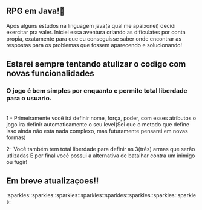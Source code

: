 ## RPG em Java!:clap:

Após alguns estudos na linguagem java(a qual me apaixonei) decidi exercitar pra valer. Iniciei essa aventura criando as dificulates por conta propia, exatamente para que eu conseguisse saber onde encontrar as respostas para os problemas que fossem aparecendo e solucionando!

## Estarei sempre tentando atulizar o codigo com novas funcionalidades

<h3>O jogo é bem simples por enquanto e permite total liberdade para o usuario.</br></h3>
</br>
1 - Primeiramente você irá definir nome, força, poder, com esses atributos o jogo ira definir automaticamente o seu level(Sei que o metodo que define isso ainda não esta nada complexo, mas futuramente pensarei em novas formas)</br>

2- Você também tem total liberdade para definir as 3(três) armas que serão utlizadas
E por final você possui a alternativa de batalhar contra um inimigo ou fugir!<br>

<h2>Em breve atualizaçoes!!</h2>:sparkles::sparkles::sparkles::sparkles::sparkles::sparkles::sparkles::sparkles:
